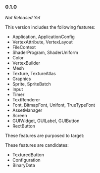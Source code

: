 ### 0.1.0

_Not Released Yet_

This version includes the following features:

- Application, ApplicationConfig
- VertexAttribute, VertexLayout
- FileContext
- ShaderProgram, ShaderUniform
- Color
- VertexBuilder
- Mesh
- Texture, TextureAtlas
- Graphics
- Sprite, SpriteBatch
- Input
- Timer
- TextRenderer
- Font, BitmapFont, Unifont, TrueTypeFont
- AssetManager
- Screen
- GUIWidget, GUILabel, GUIButton
- RectButton

These features are purposed to target:

These features are candidates:

- TexturedButton
- Configuration
- BinaryData
